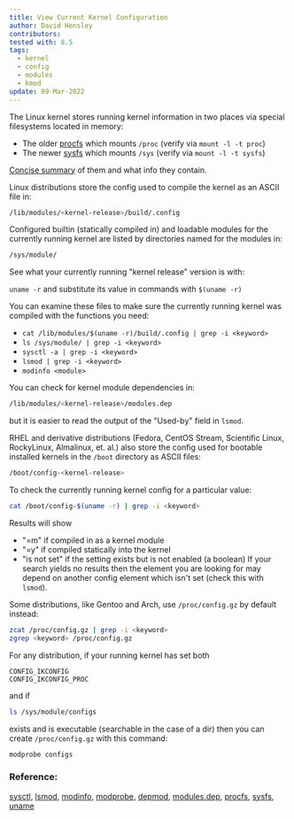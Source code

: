```yaml
---
title: View Current Kernel Configuration
author: David Hensley
contributors:
tested with: 8.5
tags:
  - kernel
  - config
  - modules
  - kmod
update: 09-Mar-2022
---
```

The Linux kernel stores running kernel information in two places via special filesystems located in memory:
  - The older [procfs](https://man7.org/linux/man-pages/man5/procfs.5.html) which mounts `/proc` (verify via `mount -l -t proc`)
  - The newer [sysfs](https://man7.org/linux/man-pages/man5/sysfs.5.html) which mounts `/sys` (verify via `mount -l -t sysfs`)

[Concise summary](https://www.landoflinux.com/linux_procfs_sysfs.html) of them and what info they contain.

Linux distributions store the config used to compile the kernel as an ASCII file in:
```bash
/lib/modules/<kernel-release>/build/.config
```
Configured builtin (statically compiled in) and loadable modules for the currently running kernel are listed by directories named for the modules in:
```bash
/sys/module/
```
See what your currently running "kernel release" version is with:

`uname -r` and substitute its value in commands with `$(uname -r)`

You can examine these files to make sure the currently running kernel was compiled with the functions you need:
  - `cat /lib/modules/$(uname -r)/build/.config | grep -i <keyword>`
  - `ls /sys/module/ | grep -i <keyword>`
  - `sysctl -a | grep -i <keyword>`
  - `lsmod | grep -i <keyword>`
  - `modinfo <module>`

You can check for kernel module dependencies in:
```bash
/lib/modules/<kernel-release>/modules.dep
```
but it is easier to read the output of the "Used-by" field in `lsmod`.

RHEL and derivative distributions (Fedora, CentOS Stream, Scientific Linux, RockyLinux, Almalinux, et. al.) 
also store the config used for bootable installed kernels in the `/boot` directory as ASCII files:
```bash
/boot/config-<kernel-release>
```
To check the currently running kernel config for a particular value:
```bash
cat /boot/config-$(uname -r) | grep -i <keyword>
```
Results will show 
  - "=m" if compiled in as a kernel module
  - "=y" if compiled statically into the kernel
  - "is not set" if the setting exists but is not enabled (a boolean)
If your search yields no results then the element you are looking for may depend on another config element which
isn't set (check this with `lsmod`).

Some distributions, like Gentoo and Arch, use `/proc/config.gz` by default instead:
```bash
zcat /proc/config.gz | grep -i <keyword>
zgrep <keyword> /proc/config.gz
```

For any distribution, if your running kernel has set both
```
CONFIG_IKCONFIG
CONFIG_IKCONFIG_PROC
```
and if
```bash
ls /sys/module/configs
```
exists and is executable (searchable in the case of a dir)
then you can create `/proc/config.gz` with this command:
```bash
modprobe configs
```
### Reference:

[sysctl](https://man7.org/linux/man-pages/man8/sysctl.8.html), [lsmod](https://man7.org/linux/man-pages/man8/lsmod.8.html), [modinfo](https://man7.org/linux/man-pages/man8/modinfo.8.html), [modprobe](https://man7.org/linux/man-pages/man8/modprobe.8.html), [depmod](https://man7.org/linux/man-pages/man8/depmod.8.html), [modules.dep](https://man7.org/linux/man-pages/man5/modules.dep.5.html), [procfs](https://man7.org/linux/man-pages/man5/procfs.5.html), [sysfs](https://man7.org/linux/man-pages/man5/sysfs.5.html), [uname](https://man7.org/linux/man-pages/man8/uname26.8.html)
